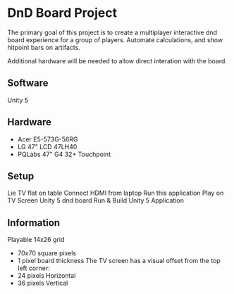 # DnD Board Project
The primary goal of this project is to create a multiplayer interactive dnd board experience for a group of players. Automate calculations, and show hitpoint bars on artifacts.

Additional hardware will be needed to allow direct interation with the board.

## Software
Unity 5

## Hardware
- Acer E5-573G-56RG
- LG 47" LCD 47LH40
- PQLabs 47" G4 32+ Touchpoint

## Setup
Lie TV flat on table
Connect HDMI from laptop
Run this application
Play on TV Screen
Unity 5 dnd board
Run & Build Unity 5 Application

## Information
Playable 14x26 grid
  - 70x70 square pixels
  - 1 pixel board thickness
The TV screen has a visual offset from the top left corner:
  - 24 pixels Horizontal
  - 36 pixels Vertical
